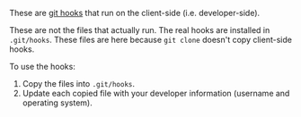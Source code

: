 These are [git hooks](https://git-scm.com/docs/githooks) that run on the client-side (i.e. developer-side).

These are not the files that actually run. The real hooks are installed in `.git/hooks`.
These files are here because `git clone` doesn't copy client-side hooks.

To use the hooks:
1. Copy the files into `.git/hooks`.
1. Update each copied file with your developer information (username and operating system).
